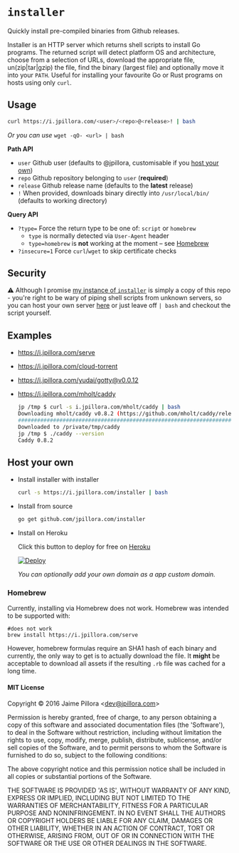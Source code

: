 
# `installer`

Quickly install pre-compiled binaries from Github releases.

Installer is an HTTP server which returns shell scripts to install Go programs. The returned script will detect platform OS and architecture, choose from a selection of URLs, download the appropriate file, un(zip|tar|gzip) the file, find the binary (largest file) and optionally move it into your `PATH`. Useful for installing your favourite Go or Rust programs on hosts using only `curl`.

## Usage

```sh
curl https://i.jpillora.com/<user>/<repo>@<release>! | bash
```

*Or you can use* `wget -qO- <url> | bash`

**Path API**

* `user` Github user (defaults to @jpillora, customisable if you [host your own](#host-your-own))
* `repo` Github repository belonging to `user` (**required**)
* `release` Github release name (defaults to the **latest** release)
* `!` When provided, downloads binary directly into `/usr/local/bin/` (defaults to working directory)

**Query API**

* `?type=` Force the return type to be one of: `script` or `homebrew`
    * `type` is normally detected via `User-Agent` header
    * `type=homebrew` is **not** working at the moment – see [Homebrew](#homebrew)
* `?insecure=1` Force `curl`/`wget` to skip certificate checks

## Security

:warning: Although I promise [my instance of `installer`](https://i.jpillora.com/) is simply a copy of this repo - you're right to be wary of piping shell scripts from unknown servers, so you can host your own server [here](#host-your-own) or just leave off `| bash` and checkout the script yourself.

## Examples

* https://i.jpillora.com/serve
* https://i.jpillora.com/cloud-torrent
* https://i.jpillora.com/yudai/gotty@v0.0.12
* https://i.jpillora.com/mholt/caddy

    ```sh
    jp /tmp $ curl -s i.jpillora.com/mholt/caddy | bash
    Downloading mholt/caddy v0.8.2 (https://github.com/mholt/caddy/releases/download/v0.8.2/caddy_darwin_amd64.zip)
    ######################################################################## 100.0%
    Downloaded to /private/tmp/caddy
    jp /tmp $ ./caddy --version
    Caddy 0.8.2
    ```

## Host your own

* Install installer with installer

    ```sh
    curl -s https://i.jpillora.com/installer | bash
    ```

* Install from source

    ```sh
    go get github.com/jpillora.com/installer
    ```

* Install on Heroku

    Click this button to deploy for free on [Heroku](https://heroku.com)

	[![Deploy](https://www.herokucdn.com/deploy/button.png)](https://heroku.com/deploy)

    *You can optionally add your own domain as a app custom domain.*

### Homebrew

Currently, installing via Homebrew does not work. Homebrew was intended to be supported with:

```
#does not work
brew install https://i.jpillora.com/serve
```

However, homebrew formulas require an SHA1 hash of each binary and currently, the only way to get is to actually download the file. It **might** be acceptable to download all assets if the resulting `.rb` file was cached for a long time.

#### MIT License

Copyright © 2016 Jaime Pillora &lt;dev@jpillora.com&gt;

Permission is hereby granted, free of charge, to any person obtaining
a copy of this software and associated documentation files (the
'Software'), to deal in the Software without restriction, including
without limitation the rights to use, copy, modify, merge, publish,
distribute, sublicense, and/or sell copies of the Software, and to
permit persons to whom the Software is furnished to do so, subject to
the following conditions:

The above copyright notice and this permission notice shall be
included in all copies or substantial portions of the Software.

THE SOFTWARE IS PROVIDED 'AS IS', WITHOUT WARRANTY OF ANY KIND,
EXPRESS OR IMPLIED, INCLUDING BUT NOT LIMITED TO THE WARRANTIES OF
MERCHANTABILITY, FITNESS FOR A PARTICULAR PURPOSE AND NONINFRINGEMENT.
IN NO EVENT SHALL THE AUTHORS OR COPYRIGHT HOLDERS BE LIABLE FOR ANY
CLAIM, DAMAGES OR OTHER LIABILITY, WHETHER IN AN ACTION OF CONTRACT,
TORT OR OTHERWISE, ARISING FROM, OUT OF OR IN CONNECTION WITH THE
SOFTWARE OR THE USE OR OTHER DEALINGS IN THE SOFTWARE.
